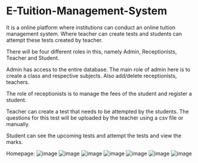 # E-Tuition-Management-System
It is a online platform where institutions can conduct an online tuition management system. Where teacher can create tests and students can attempt these tests created by teacher.

There will be four different roles in this, namely Admin, Receptionists, Teacher and Student.

Admin has access to the entire database. The main role of admin here is to create a class and respective subjects. Also add/delete receptionists, teachers.

The role of receptionists is to manage the fees of the student and register a student.

Teacher can create a test that needs to be attempted by the students. The questions for this test will be uploaded by the teacher using a csv file or manually.

Student can see the upcoming tests and attempt the tests and view the marks.


Homepage:
![image](https://user-images.githubusercontent.com/49361251/147554512-416096a5-71f7-4a53-8f80-a71f572a7e2d.png)
![image](https://user-images.githubusercontent.com/49361251/147554806-fe4662c2-96c4-4bd9-a5ab-007db0d5e86a.png)
![image](https://user-images.githubusercontent.com/49361251/147554835-31c68e7b-98e3-418e-8bae-06b51e54a494.png)
![image](https://user-images.githubusercontent.com/49361251/147554855-7226b6ab-7198-4a79-9c66-0ea3f4de7485.png)
![image](https://user-images.githubusercontent.com/49361251/147554876-85069427-00b7-4d4c-893a-54c027bb28bd.png)
![image](https://user-images.githubusercontent.com/49361251/147554903-5c7ade75-47f1-4d69-97ab-5ee9ff43217f.png)
![image](https://user-images.githubusercontent.com/49361251/147554927-826f84b5-ec73-4e53-9a4f-e9f7842b145c.png)
